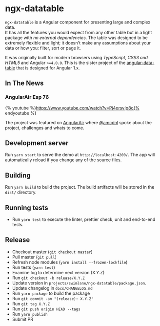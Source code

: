# ngx-datatable

`ngx-datatable` is a Angular component for presenting large and complex data.  
It has all the features you would expect from any other table but in a light package
with _no external dependencies_. The table was designed to be extremely flexible and light;
it doesn't make any assumptions about your data or how you: filter, sort or page it.

It was originally built for modern browsers using _TypeScript, CSS3 and HTML5_ and Angular `>=4.0.0`.
This is the sister project of the [angular-data-table](https://github.com/swimlane/angular-data-table)
that is designed for Angular 1.x.

## In The News

### AngularAir Esp 76

{% youtube %}https://www.youtube.com/watch?v=Pj4orsvIp8c{% endyoutube %}

The project was featured on [AngularAir](https://angularair.com/) where [@amcdnl](https://github.com/amcdnl)
spoke about the project, challenges and whats to come.

## Development server

Run `yarn start` to serve the demo at `http://localhost:4200/`. The app will automatically reload if you change any of the source files.

## Building

Run `yarn build` to build the project. The build artifacts will be stored in the `dist/` directory.

## Running tests

- Run `yarn test` to execute the linter, prettier check, unit and end-to-end tests.

## Release

- Checkout master (`git checkout master`)
- Pull master (`git pull`)
- Refresh node modules (`yarn install --frozen-lockfile`)
- Run tests (`yarn test`)
- Examine log to determine next version (X.Y.Z)
- Run `git checkout -b release/X.Y.Z`
- Update version in `projects/swimlane/ngx-datatable/package.json`.
- Update changelog in `docs/CHANGELOG.md`
- Run `yarn package` to build the package
- Run `git commit -am "(release): X.Y.Z"`
- Run `git tag X.Y.Z`
- Run `git push origin HEAD --tags`
- Run `yarn publish`
- Submit PR
